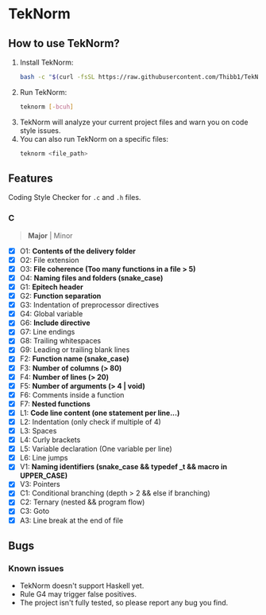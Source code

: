 # TekNorm

## How to use TekNorm?

1. Install TekNorm:
    ```sh
    bash -c "$(curl -fsSL https://raw.githubusercontent.com/Thibb1/TekNorm/main/install.sh)"
    ```
2. Run TekNorm:
    ```sh
    teknorm [-bcuh]
    ```
3. TekNorm will analyze your current project files and warn you on code style issues.
4. You can also run TekNorm on a specific files:
    ```sh
    teknorm <file_path>
    ```

## Features

Coding Style Checker for `.c` and `.h` files.


### C

> __Major__ | Minor

- [x] O1: __Contents of the delivery folder__
- [x] O2: File extension
- [x] O3: __File coherence (Too many functions in a file > 5)__
- [x] O4: __Naming files and folders (snake_case)__
- [x] G1: __Epitech header__
- [x] G2: __Function separation__
- [x] G3: Indentation of preprocessor directives
- [x] G4: Global variable
- [x] G6: __Include directive__
- [x] G7: Line endings
- [x] G8: Trailing whitespaces
- [x] G9: Leading or trailing blank lines
- [x] F2: __Function name (snake_case)__
- [x] F3: __Number of columns (> 80)__
- [x] F4: __Number of lines (> 20)__
- [x] F5: __Number of arguments (> 4 | void)__
- [x] F6: Comments inside a function
- [x] F7: __Nested functions__
- [x] L1: __Code line content (one statement per line...)__
- [x] L2: Indentation (only check if multiple of 4)
- [x] L3: Spaces
- [x] L4: Curly brackets
- [x] L5: Variable declaration (One variable per line)
- [x] L6: Line jumps
- [x] V1: __Naming identifiers (snake_case && typedef \_t && macro in UPPER_CASE)__
- [x] V3: Pointers
- [x] C1: Conditional branching (depth > 2 && else if branching)
- [x] C2: Ternary (nested && program flow)
- [x] C3: Goto
- [x] A3: Line break at the end of file

## Bugs

### Known issues

 - TekNorm doesn't support Haskell yet.
 - Rule G4 may trigger false positives.
 - The project isn't fully tested, so please report any bug you find.
